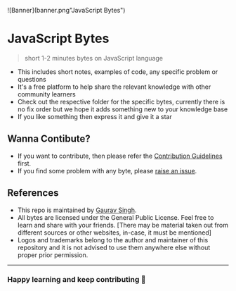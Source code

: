 ﻿
![Banner](banner.png"JavaScript Bytes")
# JavaScript Bytes
>short 1-2 minutes bytes on JavaScript language

* This includes short notes, examples of code, any specific problem or questions
* It's a free platform to help share the relevant knowledge with other community learners
* Check out the respective folder for the specific bytes, currently there is no fix order but we hope it adds something new to your knowledge base
* If you like something then express it and give it a star

## Wanna Contibute?
* If you want to contribute, then please refer the [Contribution Guidelines](/CONTRIBUTING.md) first.
* If you find some problem with any byte, please [raise an issue](https://github.com/gauravskaintura/javascript-bytes/issues/new).

## References

* This repo is maintained by [Gaurav Singh](https://github.com/gauravskaintura).
* All bytes are licensed under the General Public License. Feel free to learn and share with your friends. [There may be material taken out from different sources or other websites, in-case, it must be mentioned]
* Logos and trademarks belong to the author and maintainer of this repository and it is not advised to use them anywhere else without proper prior permission.

---

### Happy learning and keep contributing 🚀
